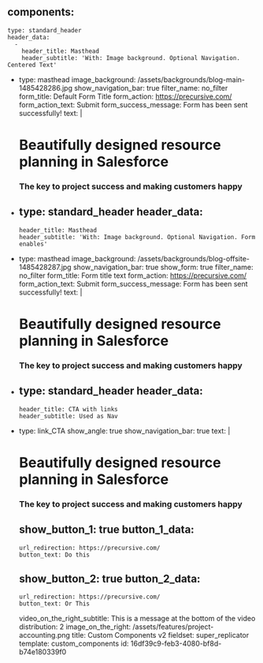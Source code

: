 components:
  - 
    type: standard_header
    header_data:
      - 
        header_title: Masthead
        header_subtitle: 'With: Image background. Optional Navigation. Centered Text'
  - 
    type: masthead
    image_background: /assets/backgrounds/blog-main-1485428286.jpg
    show_navigation_bar: true
    filter_name: no_filter
    form_title: Default Form Title
    form_action: https://precursive.com/
    form_action_text: Submit
    form_success_message: Form has been sent successfully!
    text: |
      # Beautifully designed resource planning in Salesforce
      
      ### The key to project success and making customers happy
  - 
    type: standard_header
    header_data:
      - 
        header_title: Masthead
        header_subtitle: 'With: Image background. Optional Navigation. Form enables'
  - 
    type: masthead
    image_background: /assets/backgrounds/blog-offsite-1485428287.jpg
    show_navigation_bar: true
    show_form: true
    filter_name: no_filter
    form_title: Form title text
    form_action: https://precursive.com/
    form_action_text: Submit
    form_success_message: Form has been sent successfully!
    text: |
      # Beautifully designed resource planning in Salesforce
      
      ### The key to project success and making customers happy
  - 
    type: standard_header
    header_data:
      - 
        header_title: CTA with links
        header_subtitle: Used as Nav
  - 
    type: link_CTA
    show_angle: true
    show_navigation_bar: true
    text: |
      # Beautifully designed resource planning in Salesforce
      
      ### The key to project success and making customers happy
    show_button_1: true
    button_1_data:
      - 
        url_redirection: https://precursive.com/
        button_text: Do this
    show_button_2: true
    button_2_data:
      - 
        url_redirection: https://precursive.com/
        button_text: Or This
    video_on_the_right_subtitle: This is a message at the bottom of the video
    distribution: 2
    image_on_the_right: /assets/features/project-accounting.png
title: Custom Components v2
fieldset: super_replicator
template: custom_components
id: 16df39c9-feb3-4080-bf8d-b74e180339f0
